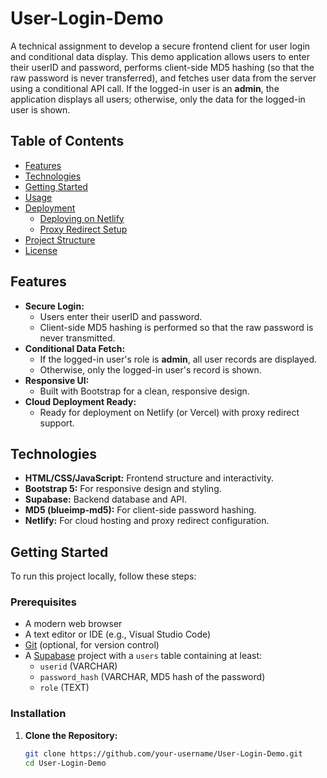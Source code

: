 # User-Login-Demo

A technical assignment to develop a secure frontend client for user login and conditional data display. This demo application allows users to enter their userID and password, performs client-side MD5 hashing (so that the raw password is never transferred), and fetches user data from the server using a conditional API call. If the logged-in user is an **admin**, the application displays all users; otherwise, only the data for the logged-in user is shown.

## Table of Contents

- [Features](#features)
- [Technologies](#technologies)
- [Getting Started](#getting-started)
- [Usage](#usage)
- [Deployment](#deployment)
  - [Deploying on Netlify](#deploying-on-netlify)
  - [Proxy Redirect Setup](#proxy-redirect-setup)
- [Project Structure](#project-structure)
- [License](#license)

## Features

- **Secure Login:**  
  - Users enter their userID and password.
  - Client-side MD5 hashing is performed so that the raw password is never transmitted.
- **Conditional Data Fetch:**  
  - If the logged-in user's role is **admin**, all user records are displayed.
  - Otherwise, only the logged-in user's record is shown.
- **Responsive UI:**  
  - Built with Bootstrap for a clean, responsive design.
- **Cloud Deployment Ready:**  
  - Ready for deployment on Netlify (or Vercel) with proxy redirect support.

## Technologies

- **HTML/CSS/JavaScript:** Frontend structure and interactivity.
- **Bootstrap 5:** For responsive design and styling.
- **Supabase:** Backend database and API.
- **MD5 (blueimp-md5):** For client-side password hashing.
- **Netlify:** For cloud hosting and proxy redirect configuration.

## Getting Started

To run this project locally, follow these steps:

### Prerequisites

- A modern web browser
- A text editor or IDE (e.g., Visual Studio Code)
- [Git](https://git-scm.com/) (optional, for version control)
- A [Supabase](https://supabase.io) project with a `users` table containing at least:
  - `userid` (VARCHAR)
  - `password_hash` (VARCHAR, MD5 hash of the password)
  - `role` (TEXT)

### Installation

1. **Clone the Repository:**

   ```bash
   git clone https://github.com/your-username/User-Login-Demo.git
   cd User-Login-Demo
